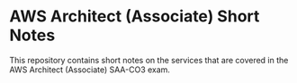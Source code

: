 # AWS Architect (Associate) Short Notes

This repository contains short notes on the services that are covered in the AWS Architect (Associate) SAA-CO3 exam.
